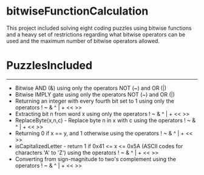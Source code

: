 # bitwiseFunctionCalculation
This project included solving eight coding puzzles using bitwise functions and a heavy set of restrictions regarding what bitwise operators can be used and the maximum number of bitwise operators allowed. 
# PuzzlesIncluded
**************************
* Bitwise AND (&) using only the operators NOT (~) and OR (|)
* Bitwise IMPLY gate using only the operators NOT (~) and OR (|)
* Returning an integer with every fourth bit set to 1 using only the operators ! ~ & ^ | + << >>
* Extracting bit n from word x using only the operators ! ~ & ^ | + << >>
* ReplaceByte(x,n,c) - Replace byte n in x with c using the operators ! ~ & ^ | + << >>
* Returning 0 if x == y, and 1 otherwise using the operators ! ~ & ^ | + << >>
* isCapitalizedLetter - return 1 if 0x41 <= x <= 0x5A (ASCII codes for characters 'A' to 'Z') using the operators ! ~ & ^ | + << >>
* Converting from sign-magnitude to two's complement using the operators ! ~ & ^ | + << >>

